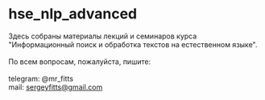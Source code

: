 # hse_nlp_advanced
Здесь собраны материалы лекций и семинаров курса "Информационный поиск и обработка текстов на естественном языке". <br>
<br>
По всем вопросам, пожалуйста, пишите: <br><br>
telegram: @mr_fitts <br>
mail: sergeyfitts@gmail.com
